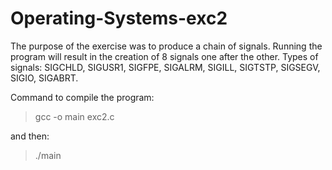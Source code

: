 # Operating-Systems-exc2

The purpose of the exercise was to produce a chain of signals. Running the program will result in the creation of 8 signals one after the other. 
Types of signals:
SIGCHLD,
SIGUSR1, 
SIGFPE, 
SIGALRM, 
SIGILL, 
SIGTSTP, 
SIGSEGV,
SIGIO, 
SIGABRT.

Command to compile the program:


>gcc -o main exc2.c


and then:

>./main
